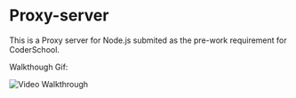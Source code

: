# Proxy-server

This is a Proxy server for Node.js submited as the pre-work requirement for CoderSchool.

Walkthough Gif:
 
![Video Walkthrough](https://github.com/phamhung0310/Proxy-server/tree/v1/README/Walkthrough.gif)
